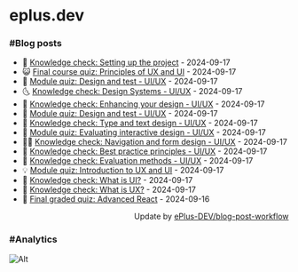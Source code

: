 # eplus.dev

### #Blog posts

<!-- BLOG-POST-LIST:START -->
 - 🧰 [Knowledge check: Setting up the project](https://eplus.dev/knowledge-check-setting-up-the-project) - 2024-09-17
 - 😺 [Final course quiz: Principles of UX and UI](https://eplus.dev/final-course-quiz-principles-of-ux-and-ui) - 2024-09-17
 - 🗽 [Module quiz: Design and test - UI/UX](https://eplus.dev/module-quiz-design-and-test-uiux-1) - 2024-09-17
 - 🌜 [Knowledge check: Design Systems - UI/UX](https://eplus.dev/knowledge-check-design-systems-uiux) - 2024-09-17
 - 📝 [Knowledge check: Enhancing your design - UI/UX](https://eplus.dev/knowledge-check-enhancing-your-design-uiux) - 2024-09-17
 - 🚀 [Module quiz: Design and test - UI/UX](https://eplus.dev/module-quiz-design-and-test-uiux) - 2024-09-17
 - 💼 [Knowledge check: Type and text design - UI/UX](https://eplus.dev/knowledge-check-type-and-text-design-uiux) - 2024-09-17
 - 🦣 [Module quiz: Evaluating interactive design - UI/UX](https://eplus.dev/module-quiz-evaluating-interactive-design-uiux) - 2024-09-17
 - 👨‍🏫 [Knowledge check: Navigation and form design - UI/UX](https://eplus.dev/knowledge-check-navigation-and-form-design-uiux) - 2024-09-17
 - 🔭 [Knowledge check: Best practice principles - UI/UX](https://eplus.dev/knowledge-check-best-practice-principles-uiux) - 2024-09-17
 - 🤡 [Knowledge check: Evaluation methods - UI/UX](https://eplus.dev/knowledge-check-evaluation-methods-uiux) - 2024-09-17
 - 💡 [Module quiz: Introduction to UX and UI](https://eplus.dev/module-quiz-introduction-to-ux-and-ui) - 2024-09-17
 - 🦣 [Knowledge check: What is UI?](https://eplus.dev/knowledge-check-what-is-ui) - 2024-09-17
 - 💪 [Knowledge check: What is UX?](https://eplus.dev/knowledge-check-what-is-ux) - 2024-09-17
 - 🤡 [Final graded quiz: Advanced React](https://eplus.dev/final-graded-quiz-advanced-react) - 2024-09-16<!-- BLOG-POST-LIST:END -->

<div align="right">
  Update by <a target="_blank"
    href="https://github.com/ePlus-DEV/blog-post-workflow">ePlus-DEV/blog-post-workflow</a>
</div>

### #Analytics
![Alt](https://repobeats.axiom.co/api/embed/9990f7cddfbad8d834990b10ccad05f81ac1096f.svg "Repobeats analytics image")
